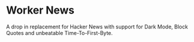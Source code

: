 # Worker News

A drop in replacement for Hacker News with support for Dark Mode, Block Quotes and unbeatable Time-To-First-Byte.
